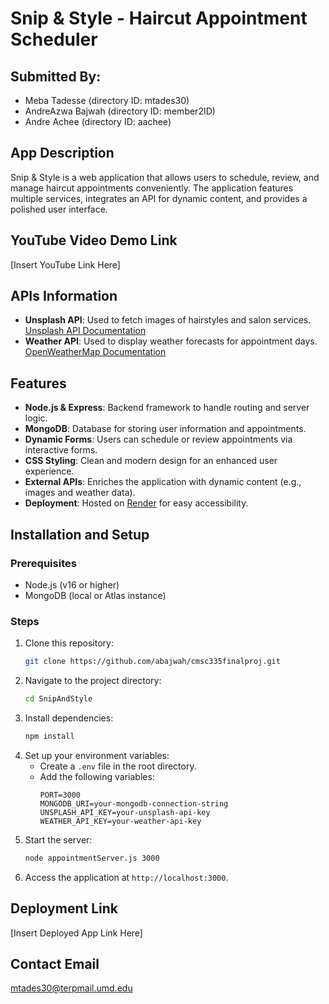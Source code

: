 # Snip & Style - Haircut Appointment Scheduler

## Submitted By:
- Meba Tadesse (directory ID: mtades30)
- AndreAzwa Bajwah (directory ID: member2ID)
- Andre Achee (directory ID: aachee)

## App Description
Snip & Style is a web application that allows users to schedule, review, and manage haircut appointments conveniently. The application features multiple services, integrates an API for dynamic content, and provides a polished user interface.

## YouTube Video Demo Link
[Insert YouTube Link Here]

## APIs Information
- **Unsplash API**: Used to fetch images of hairstyles and salon services. [Unsplash API Documentation](https://unsplash.com/developers)
- **Weather API**: Used to display weather forecasts for appointment days. [OpenWeatherMap Documentation](https://openweathermap.org/api)

## Features
- **Node.js & Express**: Backend framework to handle routing and server logic.
- **MongoDB**: Database for storing user information and appointments.
- **Dynamic Forms**: Users can schedule or review appointments via interactive forms.
- **CSS Styling**: Clean and modern design for an enhanced user experience.
- **External APIs**: Enriches the application with dynamic content (e.g., images and weather data).
- **Deployment**: Hosted on [Render](https://render.com/) for easy accessibility.

## Installation and Setup
### Prerequisites
- Node.js (v16 or higher)
- MongoDB (local or Atlas instance)

### Steps
1. Clone this repository:
   ```bash
   git clone https://github.com/abajwah/cmsc335finalproj.git
   ```
2. Navigate to the project directory:
   ```bash
   cd SnipAndStyle
   ```
3. Install dependencies:
   ```bash
   npm install
   ```
4. Set up your environment variables:
   - Create a `.env` file in the root directory.
   - Add the following variables:
     ```env
     PORT=3000
     MONGODB_URI=your-mongodb-connection-string
     UNSPLASH_API_KEY=your-unsplash-api-key
     WEATHER_API_KEY=your-weather-api-key
     ```
5. Start the server:
   ```bash
   node appointmentServer.js 3000
   ```
6. Access the application at `http://localhost:3000`.

## Deployment Link
[Insert Deployed App Link Here]

## Contact Email
mtades30@terpmail.umd.edu
